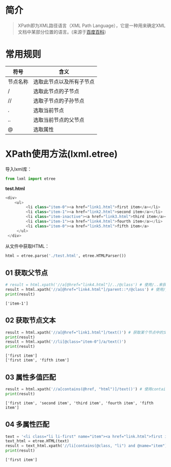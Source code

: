 # 简介

> XPath即为XML路径语言（XML Path Language），它是一种用来确定XML文档中某部分位置的语言。(来源于[百度百科](https://baike.baidu.com/item/XPath/5574064?fr=aladdin))
# 常用规则
| 符号 | 含义 |
|--|--|
| 节点名称 | 选取此节点以及所有子节点 |
| / | 选取此节点的子节点 |
| // | 选取子节点的子孙节点 |
| \. | 选取当前节点 |
| \.\. | 选取当前节点的父节点 |
| @ | 选取属性 |
# XPath使用方法(lxml.etree)
导入lxml库：

```python
from lxml import etree
```

**test.html**

```python
<div>
    <ul>
         <li class="item-0"><a href="link1.html">first item</a></li>
         <li class="item-1"><a href="link2.html">second item</a></li>
         <li class="item-inactive"><a href="link3.html">third item</a></li>
         <li class="item-1"><a href="link4.html">fourth item</a></li>
         <li class="item-0"><a href="link5.html">fifth item</a>
     </ul>
 </div>
```

从文件中获取HTML：
```python
html = etree.parse('./test.html', etree.HTMLParser())
```

## 01 获取父节点


```python
# result = html.xpath('//a[@href="link4.html"]/../@class') # 使用/..来获取选中节点的父节点
result = html.xpath('//a[@href="link4.html"]/parent::*/@class') # 使用/parent::来获取选中节点的父节点
print(result)
```

    ['item-1']


## 02 获取节点文本


```python
result = html.xpath('//a[@href="link1.html"]/text()') # 获取某个节点中的文本内容使用/text()
print(result)
result = html.xpath('//li[@class="item-0"]/a/text()')
print(result)
```

    ['first item']
    ['first item', 'fifth item']


## 03 属性多值匹配


```python
result = html.xpath('//a[contains(@href, "html")]/text()') # 使用contains()函数来进行属性多值匹配
print(result)
```

    ['first item', 'second item', 'third item', 'fourth item', 'fifth item']


## 04 多属性匹配


```python
text = '<li class="li li-first" name="item"><a href="link.html">first item</a></li>'
text_html = etree.HTML(text)
result = text_html.xpath('//li[contains(@class, "li") and @name="item"]/a/text()') # 使用and添加需要匹配的属性
print(result)
```

    ['first item']
